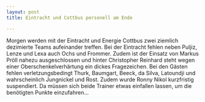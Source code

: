 ```yaml
---
layout: post
title: Eintracht und Cottbus personell am Ende

---
```


Morgen werden mit der Eintracht und Energie Cottbus zwei ziemlich dezimierte Teams aufeinander treffen. Bei der Eintracht fehlen neben Puljiz, Lenze und Lexa auch Ochs und Frommer. Zudem ist der Einsatz von Markus Pröll nahezu ausgeschlossen und hinter Christopher Reinhard steht wegen einer Oberschenkelverhärtung ein dickes Fragezeichen. Bei den Gästen fehlen verletzungsbedingt Thurk, Baumgart, Beeck, da Silva, Latoundji und wahrscheinlich Jungnickel und Rost. Zudem wurde Ronny Nikol kurzfristig suspendiert. Da müssen sich beide Trainer etwas einfallen lassen, um die benötigten Punkte einzufahren...



